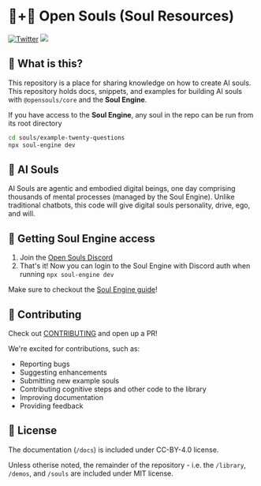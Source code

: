 # 🤖+👱 Open Souls (Soul Resources)

[![Twitter](https://img.shields.io/twitter/url/https/twitter.com/OpenSoulsPBC.svg?style=social&label=Follow%20%40OpenSoulsPBC)](https://twitter.com/OpenSoulsPBC) [![](https://dcbadge.vercel.app/api/server/FCPcCUbw3p?compact=true&style=flat)](https://discord.gg/opensouls)

## 🤔 What is this?

This repository is a place for sharing knowledge on how to create AI souls. This repository holds docs, snippets, and examples for building AI souls with `@opensouls/core` and the **Soul Engine**.


If you have access to the **Soul Engine**, any soul in the repo can be run from its root directory

```bash
cd souls/example-twenty-questions
npx soul-engine dev
```

## 💫 AI Souls

AI Souls are agentic and embodied digital beings, one day comprising thousands of mental processes (managed by the Soul Engine). Unlike traditional chatbots, this code will give digital souls personality, drive, ego, and will.

## 🔑 Getting Soul Engine access
1. Join the [Open Souls Discord](http://discord.gg/opensouls)
1. That's it! Now you can login to the Soul Engine with Discord auth when running `npx soul-engine dev`

Make sure to checkout the [Soul Engine guide](https://docs.souls.chat)!

## 🙋 Contributing

Check out [CONTRIBUTING](./CONTRIBUTING.md) and open up a PR!

We're excited for contributions, such as:
  - Reporting bugs
  - Suggesting enhancements
  - Submitting new example souls
  - Contributing cognitive steps and other code to the library
  - Improving documentation
  - Providing feedback

## 📜 License

The documentation (`/docs`) is included under CC-BY-4.0 license.

Unless otherise noted, the remainder of the repository - i.e. the `/library`, `/demos`, and `/souls` are included under MIT license.
